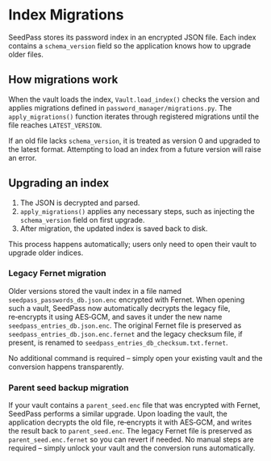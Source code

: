 # Index Migrations

SeedPass stores its password index in an encrypted JSON file. Each index contains
a `schema_version` field so the application knows how to upgrade older files.

## How migrations work

When the vault loads the index, `Vault.load_index()` checks the version and
applies migrations defined in `password_manager/migrations.py`. The
`apply_migrations()` function iterates through registered migrations until the
file reaches `LATEST_VERSION`.

If an old file lacks `schema_version`, it is treated as version 0 and upgraded
to the latest format. Attempting to load an index from a future version will
raise an error.

## Upgrading an index

1. The JSON is decrypted and parsed.
2. `apply_migrations()` applies any necessary steps, such as injecting the
   `schema_version` field on first upgrade.
3. After migration, the updated index is saved back to disk.

This process happens automatically; users only need to open their vault to
upgrade older indices.

### Legacy Fernet migration

Older versions stored the vault index in a file named
`seedpass_passwords_db.json.enc` encrypted with Fernet.  When opening such a
vault, SeedPass now automatically decrypts the legacy file, re‑encrypts it using
AES‑GCM, and saves it under the new name `seedpass_entries_db.json.enc`.
The original Fernet file is preserved as
`seedpass_entries_db.json.enc.fernet` and the legacy checksum file, if present,
is renamed to `seedpass_entries_db_checksum.txt.fernet`.

No additional command is required – simply open your existing vault and the
conversion happens transparently.

### Parent seed backup migration

If your vault contains a `parent_seed.enc` file that was encrypted with Fernet,
SeedPass performs a similar upgrade. Upon loading the vault, the application
decrypts the old file, re‑encrypts it with AES‑GCM, and writes the result back to
`parent_seed.enc`. The legacy Fernet file is preserved as
`parent_seed.enc.fernet` so you can revert if needed. No manual steps are
required – simply unlock your vault and the conversion runs automatically.
